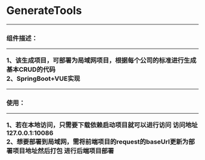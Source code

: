 # GenerateTools
<hr>
<h3>组件描述：
 <hr>
 <p> 1、该生成项目，可部署为局域网项目，根据每个公司的标准进行生成基本CRUD的代码<br>
  2、SpringBoot+VUE实现
  <hr>
<h3>使用：
 <hr>
 <p> 1、若在本地访问，只需要下载依赖启动项目就可以进行访问 访问地址 127.0.0.1:10086<br>
  2、想要部署到局域网，需将前端项目的request的baseUrl更新为部署项目地址然后打包 进行后端项目部署

